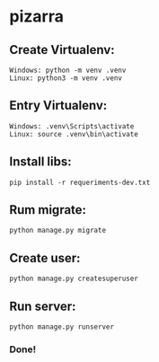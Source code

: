 # pizarra

## Create Virtualenv:
```console
Windows: python -m venv .venv
Linux: python3 -m venv .venv
```
## Entry Virtualenv:
```console 
Windows: .venv\Scripts\activate
Linux: source .venv\bin\activate
```
## Install libs:
```console
pip install -r requeriments-dev.txt
```
## Rum migrate:
```console
python manage.py migrate
```
## Create user:
```console
python manage.py createsuperuser
```
## Run server:
```console
python manage.py runserver
```

### Done!